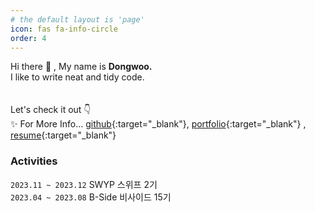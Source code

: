 ```yaml
---
# the default layout is 'page'
icon: fas fa-info-circle
order: 4
---
```


Hi there 👋 , My name is **Dongwoo.**<br/>
I like to write neat and tidy code.
<br/>
<br/>
<br/>
Let's check it out 👇<br/>
✨ For More Info... [github](https://github.com/devwoodie){:target="_blank"}, [portfolio](https://portfolio-devwoodie.vercel.app){:target="_blank"} , [resume](https://spring-fang-155.notion.site/Tidy-Code-3b8fa188e4e34a95bd5b2299d7ff86bd?pvs=4){:target="_blank"}


### Activities

`2023.11 ~ 2023.12` SWYP 스위프 2기 <br/>
`2023.04 ~ 2023.08` B-Side 비사이드 15기

